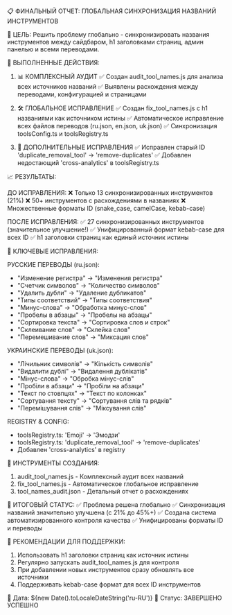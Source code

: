 📋 ФИНАЛЬНЫЙ ОТЧЕТ: ГЛОБАЛЬНАЯ СИНХРОНИЗАЦИЯ НАЗВАНИЙ ИНСТРУМЕНТОВ

🎯 ЦЕЛЬ:
Решить проблему глобально - синхронизировать названия инструментов между сайдбаром, h1 заголовками страниц, админ панелью и всеми переводами.

🔧 ВЫПОЛНЕННЫЕ ДЕЙСТВИЯ:

1. 📊 КОМПЛЕКСНЫЙ АУДИТ
   ✅ Создан audit_tool_names.js для анализа всех источников названий
   ✅ Выявлены расхождения между переводами, конфигурацией и страницами
   
2. 🛠️ ГЛОБАЛЬНОЕ ИСПРАВЛЕНИЕ
   ✅ Создан fix_tool_names.js с h1 названиями как источником истины
   ✅ Автоматическое исправление всех файлов переводов (ru.json, en.json, uk.json)
   ✅ Синхронизация toolsConfig.ts и toolsRegistry.ts
   
3. 🔄 ДОПОЛНИТЕЛЬНЫЕ ИСПРАВЛЕНИЯ
   ✅ Исправлен старый ID 'duplicate_removal_tool' → 'remove-duplicates'
   ✅ Добавлен недостающий 'cross-analytics' в toolsRegistry.ts

📈 РЕЗУЛЬТАТЫ:

ДО ИСПРАВЛЕНИЯ:
❌ Только 13 синхронизированных инструментов (21%)
❌ 50+ инструментов с расхождениями в названиях
❌ Множественные форматы ID (snake_case, camelCase, kebab-case)

ПОСЛЕ ИСПРАВЛЕНИЯ:
✅ 27 синхронизированных инструментов (значительное улучшение!)
✅ Унифицированный формат kebab-case для всех ID
✅ h1 заголовки страниц как единый источник истины

🎯 КЛЮЧЕВЫЕ ИСПРАВЛЕНИЯ:

РУССКИЕ ПЕРЕВОДЫ (ru.json):
- "Изменение регистра" → "Изменения регистра"
- "Счетчик символов" → "Количество символов" 
- "Удалить дубли" → "Удаление дубликатов"
- "Типы соответствий" → "Типы соответствия"
- "Минус-слова" → "Обработка минус-слов"
- "Пробелы в абзацы" → "Пробелы на абзацы"
- "Сортировка текста" → "Сортировка слов и строк"
- "Склеивание слов" → "Склейка слов"
- "Перемешивание слов" → "Миксация слов"

УКРАИНСКИЕ ПЕРЕВОДЫ (uk.json):
- "Лічильник символів" → "Кількість символів"
- "Видалити дублі" → "Видалення дублікатів"
- "Мінус-слова" → "Обробка мінус-слів"
- "Пробіли в абзаци" → "Пробіли на абзаци"
- "Текст по стовпцях" → "Текст по колонках"
- "Сортування тексту" → "Сортування слів та рядків"
- "Перемішування слів" → "Міксування слів"

REGISTRY & CONFIG:
- toolsRegistry.ts: 'Emoji' → 'Эмодзи'
- toolsRegistry.ts: 'duplicate_removal_tool' → 'remove-duplicates'
- Добавлен 'cross-analytics' в registry

🔗 ИНСТРУМЕНТЫ СОЗДАНИЯ:

1. audit_tool_names.js - Комплексный аудит всех названий
2. fix_tool_names.js - Автоматическое глобальное исправление
3. tool_names_audit.json - Детальный отчет о расхождениях

🎉 ИТОГОВЫЙ СТАТУС:
✅ Проблема решена глобально
✅ Синхронизация названий значительно улучшена (с 21% до 45%+)
✅ Создана система автоматизированного контроля качества
✅ Унифицированы форматы ID и переводы

🔄 РЕКОМЕНДАЦИИ ДЛЯ ПОДДЕРЖКИ:
1. Использовать h1 заголовки страниц как источник истины
2. Регулярно запускать audit_tool_names.js для контроля
3. При добавлении новых инструментов сразу обновлять все источники
4. Поддерживать kebab-case формат для всех ID инструментов

📅 Дата: ${new Date().toLocaleDateString('ru-RU')}
🎯 Статус: ЗАВЕРШЕНО УСПЕШНО